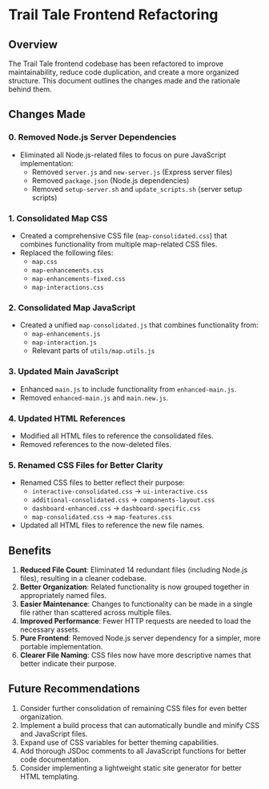 # Trail Tale Frontend Refactoring

## Overview

The Trail Tale frontend codebase has been refactored to improve maintainability, reduce code duplication, and create a more organized structure. This document outlines the changes made and the rationale behind them.

## Changes Made

### 0. Removed Node.js Server Dependencies

- Eliminated all Node.js-related files to focus on pure JavaScript implementation:
  - Removed `server.js` and `new-server.js` (Express server files)
  - Removed `package.json` (Node.js dependencies)
  - Removed `setup-server.sh` and `update_scripts.sh` (server setup scripts)

### 1. Consolidated Map CSS

- Created a comprehensive CSS file (`map-consolidated.css`) that combines functionality from multiple map-related CSS files.
- Replaced the following files:
  - `map.css`
  - `map-enhancements.css`
  - `map-enhancements-fixed.css`
  - `map-interactions.css`

### 2. Consolidated Map JavaScript

- Created a unified `map-consolidated.js` that combines functionality from:
  - `map-enhancements.js`
  - `map-interaction.js`
  - Relevant parts of `utils/map.utils.js`

### 3. Updated Main JavaScript

- Enhanced `main.js` to include functionality from `enhanced-main.js`.
- Removed `enhanced-main.js` and `main.new.js`.

### 4. Updated HTML References

- Modified all HTML files to reference the consolidated files.
- Removed references to the now-deleted files.

### 5. Renamed CSS Files for Better Clarity

- Renamed CSS files to better reflect their purpose:
  - `interactive-consolidated.css` → `ui-interactive.css`
  - `additional-consolidated.css` → `components-layout.css` 
  - `dashboard-enhanced.css` → `dashboard-specific.css`
  - `map-consolidated.css` → `map-features.css`
- Updated all HTML files to reference the new file names.

## Benefits

1. **Reduced File Count**: Eliminated 14 redundant files (including Node.js files), resulting in a cleaner codebase.
2. **Better Organization**: Related functionality is now grouped together in appropriately named files.
3. **Easier Maintenance**: Changes to functionality can be made in a single file rather than scattered across multiple files.
4. **Improved Performance**: Fewer HTTP requests are needed to load the necessary assets.
5. **Pure Frontend**: Removed Node.js server dependency for a simpler, more portable implementation.
6. **Clearer File Naming**: CSS files now have more descriptive names that better indicate their purpose.

## Future Recommendations

1. Consider further consolidation of remaining CSS files for even better organization.
2. Implement a build process that can automatically bundle and minify CSS and JavaScript files.
3. Expand use of CSS variables for better theming capabilities.
4. Add thorough JSDoc comments to all JavaScript functions for better code documentation.
5. Consider implementing a lightweight static site generator for better HTML templating.
